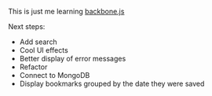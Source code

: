 This is just me learning [backbone.js](http://documentcloud.github.com/backbone/)

Next steps:

* Add search
* Cool UI effects
* Better display of error messages
* Refactor
* Connect to MongoDB
* Display bookmarks grouped by the date they were saved
